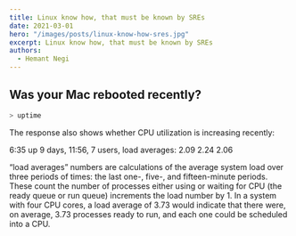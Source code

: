 ```yaml
---
title: Linux know how, that must be known by SREs
date: 2021-03-01
hero: "/images/posts/linux-know-how-sres.jpg"
excerpt: Linux know how, that must be known by SREs
authors:
  - Hemant Negi
---
```



## Was your Mac rebooted recently?


```bash
> uptime
```
   
The response also shows whether CPU utilization is increasing recently:

6:35  up 9 days, 11:56, 7 users, load averages: 2.09 2.24 2.06
   
“load averages” numbers are calculations of the average system load over three periods of times: the last one-, five-, and fifteen-minute periods. These count the number of processes either using or waiting for CPU (the ready queue or run queue) increments the load number by 1.
In a system with four CPU cores, a load average of 3.73 would indicate that there were, on average, 3.73 processes ready to run, and each one could be scheduled into a CPU.


